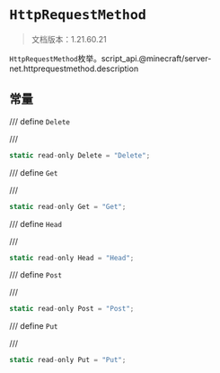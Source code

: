# `HttpRequestMethod`

> 文档版本：1.21.60.21

`HttpRequestMethod`枚举。script_api.@minecraft/server-net.httprequestmethod.description

## 常量

/// define
`Delete`


///

```js
static read-only Delete = "Delete";
```


/// define
`Get`


///

```js
static read-only Get = "Get";
```


/// define
`Head`


///

```js
static read-only Head = "Head";
```


/// define
`Post`


///

```js
static read-only Post = "Post";
```


/// define
`Put`


///

```js
static read-only Put = "Put";
```

